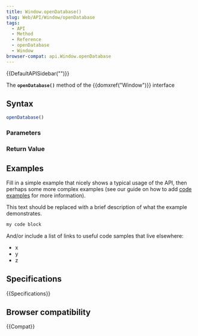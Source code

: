 ```yaml
---
title: Window.openDatabase()
slug: Web/API/Window/openDatabase
tags:
  - API
  - Method
  - Reference
  - openDatabase
  - Window
browser-compat: api.Window.openDatabase
---
```

{{DefaultAPISidebar("")}}

The **`openDatabase()`** method of the {{domxref("Window")}} interface 

## Syntax

```js
openDatabase()
```

### Parameters



### Return Value



## Examples

Fill in a simple example that nicely shows a typical usage of the API, then perhaps some more complex examples (see our guide on how to add [code examples](/en-US/docs/MDN/Contribute/Structures/Code_examples) for more information).

This text should be replaced with a brief description of what the example demonstrates.

```js
my code block
```

And/or include a list of links to useful code samples that live elsewhere:

*   x
*   y
*   z

## Specifications

{{Specifications}}

## Browser compatibility

{{Compat}}

